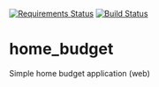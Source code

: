 [![Requirements Status](https://requires.io/github/harnash/home_budget/requirements.svg?branch=master)](https://requires.io/github/harnash/home_budget/requirements/?branch=master)
[![Build Status](https://travis-ci.org/harnash/home_budget.svg)](https://travis-ci.org/harnash/home_budget)

# home_budget
Simple home budget application (web)
